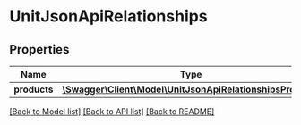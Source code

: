 # UnitJsonApiRelationships

## Properties
Name | Type | Description | Notes
------------ | ------------- | ------------- | -------------
**products** | [**\Swagger\Client\Model\UnitJsonApiRelationshipsProducts**](UnitJsonApiRelationshipsProducts.md) |  | [optional] 

[[Back to Model list]](../../README.md#documentation-for-models) [[Back to API list]](../../README.md#documentation-for-api-endpoints) [[Back to README]](../../README.md)

